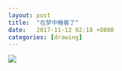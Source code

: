 ```yaml
---
layout: post
title:  "在梦中睡着了"
date:   2017-11-12 02:18 +0800
categories: [drawing]
---
```


![](https://wx2.sinaimg.cn/mw690/698f3196gy1flep70brqaj21kw16n7hf.jpg)
